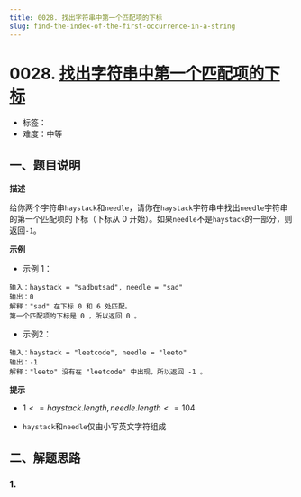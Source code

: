 ```yaml
---
title: 0028. 找出字符串中第一个匹配项的下标
slug: find-the-index-of-the-first-occurrence-in-a-string
---
```


# 0028. [找出字符串中第一个匹配项的下标](https://leetcode.cn/problems/find-the-index-of-the-first-occurrence-in-a-string/)

- 标签：
- 难度：中等

## 一、题目说明

**描述**

给你两个字符串`haystack`和`needle`，请你在`haystack`字符串中找出`needle`字符串的第一个匹配项的下标（下标从 0 开始）。如果`needle`不是`haystack`的一部分，则返回`-1`。

**示例**

* 示例 1：

```text
输入：haystack = "sadbutsad", needle = "sad"
输出：0
解释："sad" 在下标 0 和 6 处匹配。
第一个匹配项的下标是 0 ，所以返回 0 。
```

* 示例2：

```text
输入：haystack = "leetcode", needle = "leeto"
输出：-1
解释："leeto" 没有在 "leetcode" 中出现，所以返回 -1 。
```

**提示**

* $1 <= haystack.length, needle.length <= 104$

* `haystack`和`needle`仅由小写英文字符组成

## 二、解题思路

### 1.
